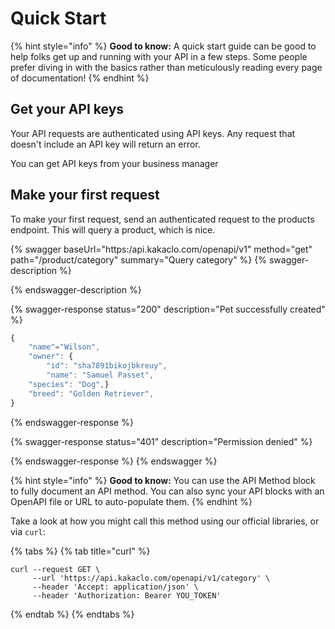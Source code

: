 # Quick Start

{% hint style="info" %}
**Good to know:** A quick start guide can be good to help folks get up and running with your API in a few steps. Some people prefer diving in with the basics rather than meticulously reading every page of documentation!
{% endhint %}

## Get your API keys

Your API requests are authenticated using API keys. Any request that doesn't include an API key will return an error.

You can get API keys from your business manager

## Make your first request

To make your first request, send an authenticated request to the products endpoint. This will query a product, which is nice.

{% swagger baseUrl="https:/api.kakaclo.com/openapi/v1" method="get" path="/product/category" summary="Query category" %}
{% swagger-description %}

{% endswagger-description %}

{% swagger-response status="200" description="Pet successfully created" %}
```javascript
{
    "name"="Wilson",
    "owner": {
        "id": "sha7891bikojbkreuy",
        "name": "Samuel Passet",
    "species": "Dog",}
    "breed": "Golden Retriever",
}
```
{% endswagger-response %}

{% swagger-response status="401" description="Permission denied" %}

{% endswagger-response %}
{% endswagger %}

{% hint style="info" %}
**Good to know:** You can use the API Method block to fully document an API method. You can also sync your API blocks with an OpenAPI file or URL to auto-populate them.
{% endhint %}

Take a look at how you might call this method using our official libraries, or via `curl`:

{% tabs %}
{% tab title="curl" %}
```
curl --request GET \
     --url 'https://api.kakaclo.com/openapi/v1/category' \
     --header 'Accept: application/json' \
     --header 'Authorization: Bearer YOU_TOKEN' 
```
{% endtab %}
{% endtabs %}
